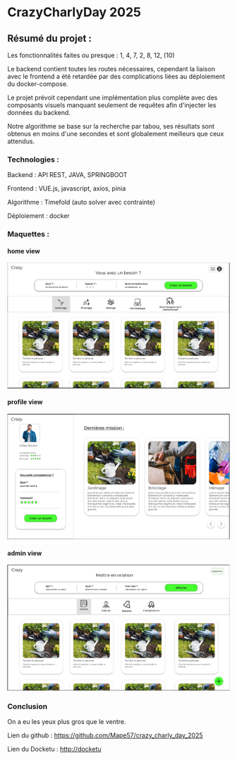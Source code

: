 # CrazyCharlyDay 2025

## Résumé du projet : 

Les fonctionnalités faites ou presque :
1, 4, 7, 2, 8, 12, (10)

Le backend contient toutes les routes nécessaires, cependant la liaison avec le frontend a été retardée par des complications liées au déploiement du docker-compose.

Le projet prévoit cependant une implémentation plus complète avec des composants visuels manquant seulement de requêtes afin d'injecter les données du backend.

Notre algorithme se base sur la recherche par tabou, ses résultats sont obtenus en moins d'une secondes et sont globalement meilleurs que ceux attendus.


### Technologies : 

Backend : API REST, JAVA, SPRINGBOOT

Frontend : VUE.js, javascript, axios, pinia

Algorithme : Timefold (auto solver avec contrainte)

Déploiement : docker

### Maquettes : 

#### home view

![alt text](image.png)

#### profile view

![alt text](image-1.png)

#### admin view

![alt text](image-2.png)

### Conclusion

On a eu les yeux plus gros que le ventre.

Lien du github : https://github.com/Mape57/crazy_charly_day_2025

Lien du Docketu : [http://docketu](http://docketu.iutnc.univ-lorraine.fr:40444/)
